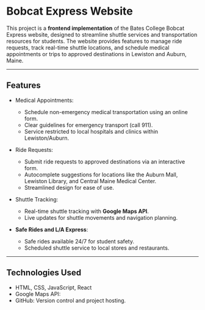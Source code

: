 # **Bobcat Express Website**

This project is a **frontend implementation** of the Bates College Bobcat Express website, designed to streamline shuttle services and transportation resources for students. The website provides features to manage ride requests, track real-time shuttle locations, and schedule medical appointments or trips to approved destinations in Lewiston and Auburn, Maine.

---

## Features
- Medical Appointments:
  - Schedule non-emergency medical transportation using an online form.
  - Clear guidelines for emergency transport (call 911).
  - Service restricted to local hospitals and clinics within Lewiston/Auburn.

- Ride Requests:
  - Submit ride requests to approved destinations via an interactive form.
  - Autocomplete suggestions for locations like the Auburn Mall, Lewiston Library, and Central Maine Medical Center.
  - Streamlined design for ease of use.

- Shuttle Tracking:
  - Real-time shuttle tracking with **Google Maps API**.
  - Live updates for shuttle movements and navigation planning.

- **Safe Rides and L/A Express**:
  - Safe rides available 24/7 for student safety.
  - Scheduled shuttle service to local stores and restaurants.

---

## Technologies Used
- HTML, CSS, JavaScript, React
- Google Maps API: 
- GitHub: Version control and project hosting.




